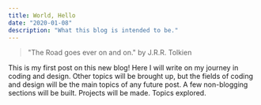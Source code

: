 ```yaml
---
title: World, Hello
date: "2020-01-08"
description: "What this blog is intended to be."
---
```


>   "The Road goes ever on and on."  by J.R.R. Tolkien

This is my first post on this new blog! Here I will write on my journey in coding and design. Other topics will be brought up, but the fields of coding and design will be the main topics of any future post. A few non-blogging sections will be built. Projects will be made. Topics explored.


